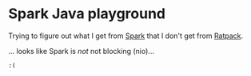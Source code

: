 # Spark Java playground

Trying to figure out what I get from [Spark](http://sparkjava.com) that I don't get from [Ratpack](http://ratpack.io/).

... looks like Spark is _not_ not blocking (nio)...

    :(
